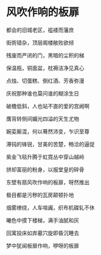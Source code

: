    

# 风吹作响的板扉

都会的旧城老区，褴褛而藩庶

街衖错杂，顶层阁楼敝败欲倾

残废而严闭的门，黑暗的尘积的梯

  

保温瓶，铜面盆，枕褥洁净见真心

点烛、切蛋糕、倒红酒、芳香弥漫

庆祝那种谁也莫问谁的糊涂生日

  

破檐低斜，人也站不直的爱的宫阙啊

膺背转侧间媚光四溢的天生尤物

婉娈厮混，何以蓦然沛变，乍识至尊

  

滞钝的锋锐，甘美的苦楚，畅洽的逼促

紫金飞毯升腾于虹霓丛中穿山越岭

拼却富丽的粉身，以报堂皇的碎骨

东壁有扇风吹作响的板扉，呀然推出

极目都是污秽的瓦房颠顿扑地

烟雾缭绕，人车喧阗，织布机磔轧不休

曦色中摸下楼梯，满手油腻和灰

回寓投床如弃墓穴旋即昏沉睡去

梦中犹闻板扉作响，咿呀的板扉